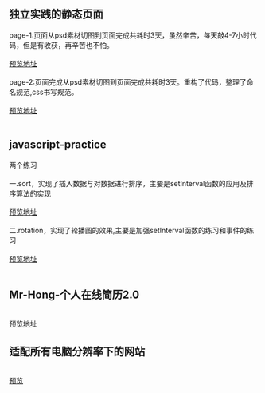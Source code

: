 <h2>独立实践的静态页面</h2>
<div>page-1:页面从psd素材切图到页面完成共耗时3天，虽然辛苦，每天敲4-7小时代码，但是有收获，再辛苦也不怕。</div><br>
<div><a href="https://hardmanhong.github.io/myPage/page-1/index.html">预览地址</a></div>
<div><br></div>
<div>page-2:页面完成从psd素材切图到页面完成共耗时3天。重构了代码，整理了命名规范,css书写规范。</div><br>
<div><a href="https://hardmanhong.github.io/myPage/page-2/index.html">预览地址</a></div>
<div><br></div>
<h2>javascript-practice</h2>
<div>两个练习</div><br>
<div>一.sort，实现了插入数据与对数据进行排序，主要是setInterval函数的应用及排序算法的实现</div><br>
<div><a href="https://hardmanhong.github.io/myPage/javascript-practice/sort/sort.html">预览地址</a></div>
<div><br></div>
<div>二.rotation，实现了轮播图的效果,主要是加强setInterval函数的练习和事件的练习</div><br>
<div><a href="https://hardmanhong.github.io/myPage/javascript-practice/rotation/rotation.html">预览地址</a></div><br>
<h2>Mr-Hong-个人在线简历2.0</h2><br>
<a href="https://hardmanhong.github.io/myPage/Mr-Hong/index.html">
预览地址</a>
<h2>适配所有电脑分辨率下的网站</h2><br>
<a href="https://hardmanhong.github.io/myPage/myProject/myCase/index.html">预览</a>




